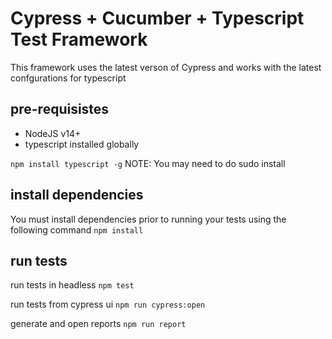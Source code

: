 # Cypress + Cucumber + Typescript Test Framework

This framework uses the latest verson of Cypress and works with the latest confgurations for typescript

## pre-requisistes

- NodeJS v14+
- typescript installed globally

`npm install typescript -g` NOTE: You may need to do sudo install

## install dependencies

You must install dependencies prior to running your tests using the following command
`npm install`

## run tests

run tests in headless
`npm test`

run tests from cypress ui
`npm run cypress:open`

generate and open reports
`npm run report`
